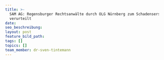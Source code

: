 ```yaml
---
title: >-
  SAM AG: Regensburger Rechtsanwälte durch OLG Nürnberg zum Schadensersatz
  verurteilt
date:
seo_beschreibung:
layout: post
feature_bild_path:
tags: []
topics: []
team_member: dr-sven-tintemann
---
```

